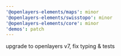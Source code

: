 ```yaml
---
'@openlayers-elements/maps': minor
'@openlayers-elements/swisstopo': minor
'@openlayers-elements/core': minor
'demos': patch
---
```


upgrade to openlayers v7, fix typing & tests
